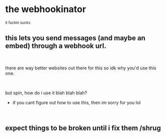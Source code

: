 # the webhookinator

<sub>it fuckin sucks</sub>
## this lets you send messages (and maybe an embed) through a webhook url.
<br>

<p>there are way better websites out there for this so idk why you'd use this one.</p>
<br>

but spin, how do i use it blah blah blah?
- if you cant figure out how to use this, then im sorry for you lol
<br>

## expect things to be broken until i fix them /shrug